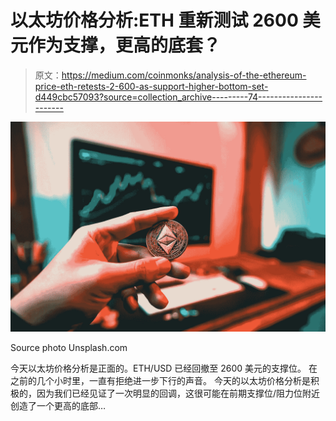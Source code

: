 # 以太坊价格分析:ETH 重新测试 2600 美元作为支撑，更高的底套？

> 原文：<https://medium.com/coinmonks/analysis-of-the-ethereum-price-eth-retests-2-600-as-support-higher-bottom-set-d449cbc57093?source=collection_archive---------74----------------------->

![](img/2d0f05e88f8870a227667170fe613794.png)

Source photo Unsplash.com

今天以太坊价格分析是正面的。ETH/USD 已经回撤至 2600 美元的支撑位。
在之前的几个小时里，一直有拒绝进一步下行的声音。
今天的以太坊价格分析是积极的，因为我们已经见证了一次明显的回调，这很可能在前期支撑位/阻力位附近创造了一个更高的底部…